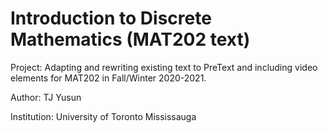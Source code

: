 # Introduction to Discrete Mathematics (MAT202 text)

Project: Adapting and rewriting existing text to PreText and including video elements for MAT202 in Fall/Winter 2020-2021.

Author: TJ Yusun

Institution: University of Toronto Mississauga
